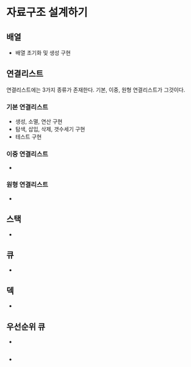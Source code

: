 # 자료구조 설계하기
## 배열
- 배열 초기화 및 생성 구현

## 연결리스트
연결리스트에는 3가지 종류가 존재한다.
기본, 이중, 원형 연결리스트가 그것이다.

### 기본 연결리스트
- 생성, 소멸, 연산 구현 
- 탐색, 삽입, 삭제, 갯수세기 구현
- 테스트 구현

### 이중 연결리스트
- 

### 원형 연결리스트
- 

## 스택
- 

## 큐
- 

## 덱
- 

## 우선순위 큐
- 

## 
- 